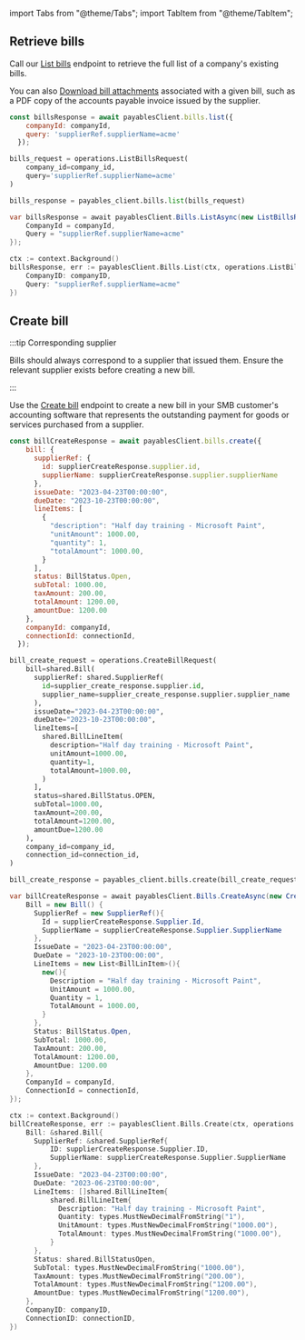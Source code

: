 import Tabs from "@theme/Tabs";
import TabItem from "@theme/TabItem";

## Retrieve bills

Call our <a href={props.listendpoint} target="_blank">List bills</a> endpoint to retrieve the full list of a company's existing bills. 

You can also <a href={props.downloadendpoint} target="_blank">Download bill attachments</a> associated with a given bill, such as a PDF copy of the accounts payable invoice issued by the supplier.

<Tabs groupId="language">

<TabItem value="nodejs" label="TypeScript">

```javascript
const billsResponse = await payablesClient.bills.list({
    companyId: companyId,
    query: 'supplierRef.supplierName=acme'
  });
```

</TabItem>

<TabItem value="python" label="Python">

```python
bills_request = operations.ListBillsRequest(
    company_id=company_id,
    query='supplierRef.supplierName=acme'
)

bills_response = payables_client.bills.list(bills_request)
```

</TabItem>

<TabItem value="csharp" label="C#">

```csharp
var billsResponse = await payablesClient.Bills.ListAsync(new ListBillsRequest() {
    CompanyId = companyId,
    Query = "supplierRef.supplierName=acme"
});
```

</TabItem>

<TabItem value="go" label="Go">

```go
ctx := context.Background()
billsResponse, err := payablesClient.Bills.List(ctx, operations.ListBillsRequest{
    CompanyID: companyID,
    Query: "supplierRef.supplierName=acme"
})
```
</TabItem>

</Tabs>

## Create bill

:::tip Corresponding supplier

Bills should always correspond to a supplier that issued them. Ensure the relevant supplier exists before creating a new bill.

:::

Use the [Create bill](/sync-for-payables-api#/operations/create-bill) endpoint to create a new bill in your SMB customer's accounting software that represents the outstanding payment for goods or services purchased from a supplier.

<Tabs groupId="language">

<TabItem value="nodejs" label="TypeScript">

```javascript
const billCreateResponse = await payablesClient.bills.create({
    bill: {
      supplierRef: {
        id: supplierCreateResponse.supplier.id,
        supplierName: supplierCreateResponse.supplier.supplierName
      },
      issueDate: "2023-04-23T00:00:00",
      dueDate: "2023-10-23T00:00:00",
      lineItems: [
        {
          "description": "Half day training - Microsoft Paint",
          "unitAmount": 1000.00,
          "quantity": 1,
          "totalAmount": 1000.00,
        }
      ],
      status: BillStatus.Open,
      subTotal: 1000.00,
      taxAmount: 200.00,
      totalAmount: 1200.00,
      amountDue: 1200.00
    },
    companyId: companyId,
    connectionId: connectionId,
  });
```

</TabItem>

<TabItem value="python" label="Python">

```python
bill_create_request = operations.CreateBillRequest(
    bill=shared.Bill(
      supplierRef: shared.SupplierRef(
        id=supplier_create_response.supplier.id,
        supplier_name=supplier_create_response.supplier.supplier_name
      ),
      issueDate="2023-04-23T00:00:00",
      dueDate="2023-10-23T00:00:00",
      lineItems=[
        shared.BillLineItem(
          description="Half day training - Microsoft Paint",
          unitAmount=1000.00,
          quantity=1,
          totalAmount=1000.00,
        )
      ],
      status=shared.BillStatus.OPEN,
      subTotal=1000.00,
      taxAmount=200.00,
      totalAmount=1200.00,
      amountDue=1200.00
    ),
    company_id=company_id,
    connection_id=connection_id,
)

bill_create_response = payables_client.bills.create(bill_create_request)
```

</TabItem>

<TabItem value="csharp" label="C#">

```csharp
var billCreateResponse = await payablesClient.Bills.CreateAsync(new CreateBillRequest() {
    Bill = new Bill() {
      SupplierRef = new SupplierRef(){
        Id = supplierCreateResponse.Supplier.Id,
        SupplierName = supplierCreateResponse.Supplier.SupplierName
      },
      IssueDate = "2023-04-23T00:00:00",
      DueDate = "2023-10-23T00:00:00",
      LineItems = new List<BillLinItem>(){
        new(){
          Description = "Half day training - Microsoft Paint",
          UnitAmount = 1000.00,
          Quantity = 1,
          TotalAmount = 1000.00,
        }
      },
      Status: BillStatus.Open,
      SubTotal: 1000.00,
      TaxAmount: 200.00,
      TotalAmount: 1200.00,
      AmountDue: 1200.00
    },
    CompanyId = companyId,
    ConnectionId = connectionId,
});
```
</TabItem>

<TabItem value="go" label="Go">

```go
ctx := context.Background()
billCreateResponse, err := payablesClient.Bills.Create(ctx, operations.CreateBillRequest{
    Bill: &shared.Bill{
      SupplierRef: &shared.SupplierRef{
          ID: supplierCreateResponse.Supplier.ID,
          SupplierName: supplierCreateResponse.Supplier.SupplierName
      },
      IssueDate: "2023-04-23T00:00:00",
      DueDate: "2023-06-23T00:00:00",
      LineItems: []shared.BillLineItem{
          shared.BillLineItem{
            Description: "Half day training - Microsoft Paint",
            Quantity: types.MustNewDecimalFromString("1"),
            UnitAmount: types.MustNewDecimalFromString("1000.00"),
            TotalAmount: types.MustNewDecimalFromString("1000.00"),
          }
      },
      Status: shared.BillStatusOpen,
      SubTotal: types.MustNewDecimalFromString("1000.00"),
      TaxAmount: types.MustNewDecimalFromString("200.00"),
      TotalAmount: types.MustNewDecimalFromString("1200.00"),
      AmountDue: types.MustNewDecimalFromString("1200.00"),
    },
    CompanyID: companyID,
    ConnectionID: connectionID,
})
```
</TabItem>

</Tabs>

